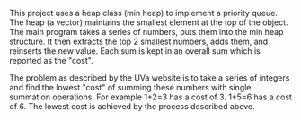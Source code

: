 This project uses a heap class (min heap) to implement a priority queue. The heap (a vector) maintains the smallest element at the 
top of the object. The main program takes a series of numbers, puts them into the min
heap structure. It then extracts the top 2 smallest numbers, adds them,
and reinserts the new value. Each sum is kept in an overall sum which is
reported as the "cost".

The problem as described by the UVa website is to take a series of integers
and find the lowest "cost" of summing these numbers with single summation
operations. For example 1+2=3 has a cost of 3. 1+5=6 has a cost of 6.
The lowest cost is achieved by the process described above.
